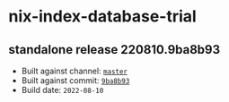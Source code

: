 # nix-index-database-trial
## standalone release 220810.9ba8b93
- Built against channel: [`master`](https://github.com/nixos/nixpkgs/tree/master)
- Built against commit: [`9ba8b93`](https://github.com/NixOS/nixpkgs/commit/9ba8b938a46fa4abbc8952d7e32c5621c5a41677)
- Build date: `2022-08-10`
